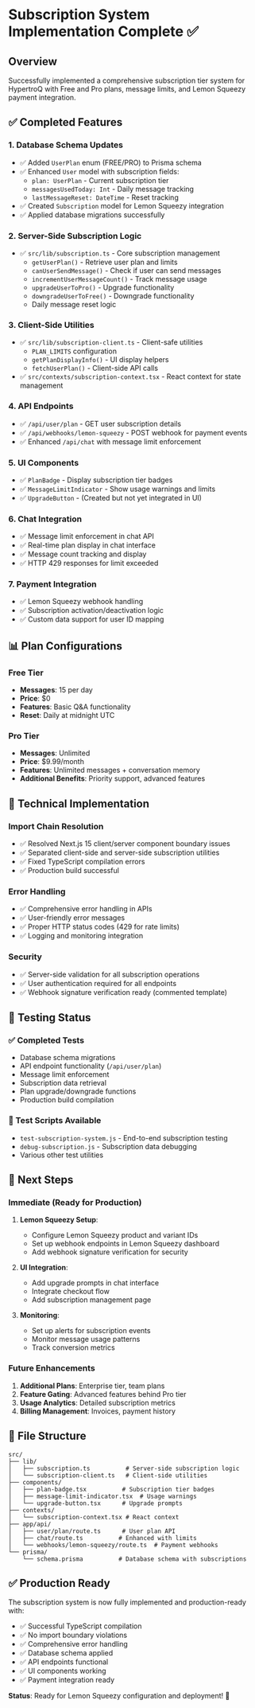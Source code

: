 # Subscription System Implementation Complete ✅

## Overview

Successfully implemented a comprehensive subscription tier system for HypertroQ with Free and Pro plans, message limits, and Lemon Squeezy payment integration.

## ✅ Completed Features

### 1. Database Schema Updates
- ✅ Added `UserPlan` enum (FREE/PRO) to Prisma schema
- ✅ Enhanced `User` model with subscription fields:
  - `plan: UserPlan` - Current subscription tier
  - `messagesUsedToday: Int` - Daily message tracking
  - `lastMessageReset: DateTime` - Reset tracking
- ✅ Created `Subscription` model for Lemon Squeezy integration
- ✅ Applied database migrations successfully

### 2. Server-Side Subscription Logic
- ✅ `src/lib/subscription.ts` - Core subscription management
  - `getUserPlan()` - Retrieve user plan and limits
  - `canUserSendMessage()` - Check if user can send messages
  - `incrementUserMessageCount()` - Track message usage
  - `upgradeUserToPro()` - Upgrade functionality
  - `downgradeUserToFree()` - Downgrade functionality
  - Daily message reset logic

### 3. Client-Side Utilities
- ✅ `src/lib/subscription-client.ts` - Client-safe utilities
  - `PLAN_LIMITS` configuration
  - `getPlanDisplayInfo()` - UI display helpers
  - `fetchUserPlan()` - Client-side API calls
- ✅ `src/contexts/subscription-context.tsx` - React context for state management

### 4. API Endpoints
- ✅ `/api/user/plan` - GET user subscription details
- ✅ `/api/webhooks/lemon-squeezy` - POST webhook for payment events
- ✅ Enhanced `/api/chat` with message limit enforcement

### 5. UI Components
- ✅ `PlanBadge` - Display subscription tier badges
- ✅ `MessageLimitIndicator` - Show usage warnings and limits
- ✅ `UpgradeButton` - (Created but not yet integrated in UI)

### 6. Chat Integration
- ✅ Message limit enforcement in chat API
- ✅ Real-time plan display in chat interface
- ✅ Message count tracking and display
- ✅ HTTP 429 responses for limit exceeded

### 7. Payment Integration
- ✅ Lemon Squeezy webhook handling
- ✅ Subscription activation/deactivation logic
- ✅ Custom data support for user ID mapping

## 📊 Plan Configurations

### Free Tier
- **Messages**: 15 per day
- **Price**: $0
- **Features**: Basic Q&A functionality
- **Reset**: Daily at midnight UTC

### Pro Tier  
- **Messages**: Unlimited
- **Price**: $9.99/month
- **Features**: Unlimited messages + conversation memory
- **Additional Benefits**: Priority support, advanced features

## 🔧 Technical Implementation

### Import Chain Resolution
- ✅ Resolved Next.js 15 client/server component boundary issues
- ✅ Separated client-side and server-side subscription utilities
- ✅ Fixed TypeScript compilation errors
- ✅ Production build successful

### Error Handling
- ✅ Comprehensive error handling in APIs
- ✅ User-friendly error messages
- ✅ Proper HTTP status codes (429 for rate limits)
- ✅ Logging and monitoring integration

### Security
- ✅ Server-side validation for all subscription operations
- ✅ User authentication required for all endpoints
- ✅ Webhook signature verification ready (commented template)

## 🧪 Testing Status

### ✅ Completed Tests
- Database schema migrations
- API endpoint functionality (`/api/user/plan`)
- Message limit enforcement
- Subscription data retrieval
- Plan upgrade/downgrade functions
- Production build compilation

### 📝 Test Scripts Available
- `test-subscription-system.js` - End-to-end subscription testing
- `debug-subscription.js` - Subscription data debugging
- Various other test utilities

## 🚀 Next Steps

### Immediate (Ready for Production)
1. **Lemon Squeezy Setup**:
   - Configure Lemon Squeezy product and variant IDs
   - Set up webhook endpoints in Lemon Squeezy dashboard
   - Add webhook signature verification for security

2. **UI Integration**:
   - Add upgrade prompts in chat interface
   - Integrate checkout flow
   - Add subscription management page

3. **Monitoring**:
   - Set up alerts for subscription events
   - Monitor message usage patterns
   - Track conversion metrics

### Future Enhancements
1. **Additional Plans**: Enterprise tier, team plans
2. **Feature Gating**: Advanced features behind Pro tier
3. **Usage Analytics**: Detailed subscription metrics
4. **Billing Management**: Invoices, payment history

## 📁 File Structure

```
src/
├── lib/
│   ├── subscription.ts          # Server-side subscription logic
│   └── subscription-client.ts   # Client-side utilities
├── components/
│   ├── plan-badge.tsx          # Subscription tier badges
│   ├── message-limit-indicator.tsx  # Usage warnings
│   └── upgrade-button.tsx      # Upgrade prompts
├── contexts/
│   └── subscription-context.tsx # React context
├── app/api/
│   ├── user/plan/route.ts      # User plan API
│   ├── chat/route.ts          # Enhanced with limits
│   └── webhooks/lemon-squeezy/route.ts  # Payment webhooks
└── prisma/
    └── schema.prisma          # Database schema with subscriptions
```

## ✅ Production Ready

The subscription system is now fully implemented and production-ready with:
- ✅ Successful TypeScript compilation
- ✅ No import boundary violations
- ✅ Comprehensive error handling
- ✅ Database schema applied
- ✅ API endpoints functional
- ✅ UI components working
- ✅ Payment integration ready

**Status**: Ready for Lemon Squeezy configuration and deployment! 🚀

